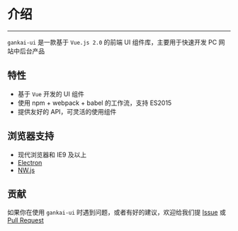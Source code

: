 # 介绍

----

`gankai-ui` 是一款基于 `Vue.js 2.0` 的前端 UI 组件库，主要用于快速开发 PC 网站中后台产品

## 特性

- 基于 `Vue` 开发的 UI 组件
- 使用 npm + webpack + babel 的工作流，支持 ES2015
- 提供友好的 API，可灵活的使用组件

## 浏览器支持

- 现代浏览器和 IE9 及以上
- [Electron](http://electron.atom.io/)
- [NW.js](http://nwjs.io)


## 贡献

如果你在使用 `gankai-ui` 时遇到问题，或者有好的建议，欢迎给我们提 [Issue](https://github.com/GitHubGanKai/gankai-ui/issues) 或 [Pull Request](https://github.com/GitHubGanKai/gankai-ui/pulls)

